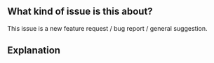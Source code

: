 ## What kind of issue is this about?

<!-- Delete as appropriate. -->

This issue is a new feature request / bug report / general suggestion.

## Explanation

<!-- If this is a bug, explain how to re-produce and how you plan to fix it.  -->

<!-- If this is a new feature, explain the use case/user story and how you plan to implement it -->
